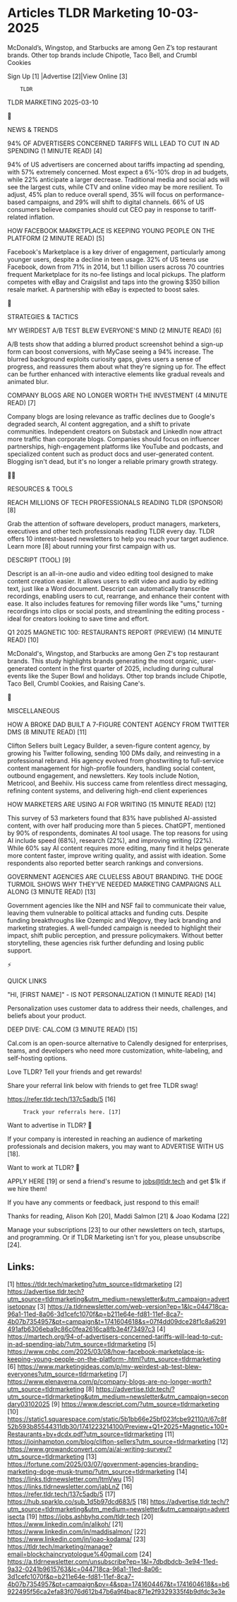 # Articles TLDR Marketing 10-03-2025

McDonald’s, Wingstop, and Starbucks are among Gen Z’s top
restaurant brands. Other top brands include Chipotle, Taco Bell, and
Crumbl
Cookies ‌ ‌ ‌ ‌ ‌ ‌ ‌ ‌ ‌ ‌ ‌ ‌ ‌ ‌ ‌ ‌ ‌ ‌ ‌ ‌ ‌ ‌ ‌ ‌ ‌ ‌  ‌ ‌ ‌ ‌ ‌ ‌ ‌ ‌ ‌ ‌ ‌ ‌ ‌ ‌ ‌ ‌ ‌ ‌ ‌ ‌ ‌ ‌ ‌ ‌ ‌ ‌ 


 Sign Up [1] |Advertise [2]|View Online [3] 

		TLDR 

TLDR MARKETING 2025-03-10

📱 

NEWS & TRENDS

 94% OF ADVERTISERS CONCERNED TARIFFS WILL LEAD TO CUT IN AD SPENDING
(1 MINUTE READ) [4] 

 94% of US advertisers are concerned about tariffs impacting ad
spending, with 57% extremely concerned. Most expect a 6%-10% drop in
ad budgets, while 22% anticipate a larger decrease. Traditional media
and social ads will see the largest cuts, while CTV and online video
may be more resilient. To adjust, 45% plan to reduce overall spend,
35% will focus on performance-based campaigns, and 29% will shift to
digital channels. 66% of US consumers believe companies should cut CEO
pay in response to tariff-related inflation. 

 HOW FACEBOOK MARKETPLACE IS KEEPING YOUNG PEOPLE ON THE PLATFORM (2
MINUTE READ) [5] 

 Facebook's Marketplace is a key driver of engagement, particularly
among younger users, despite a decline in teen usage. 32% of US teens
use Facebook, down from 71% in 2014, but 1.1 billion users across 70
countries frequent Marketplace for its no-fee listings and local
pickups. The platform competes with eBay and Craigslist and taps into
the growing $350 billion resale market. A partnership with eBay is
expected to boost sales. 

🚀 

STRATEGIES & TACTICS

 MY WEIRDEST A/B TEST BLEW EVERYONE'S MIND (2 MINUTE READ) [6] 

 A/B tests show that adding a blurred product screenshot behind a
sign-up form can boost conversions, with MyCase seeing a 94% increase.
The blurred background exploits curiosity gaps, gives users a sense of
progress, and reassures them about what they're signing up for. The
effect can be further enhanced with interactive elements like gradual
reveals and animated blur. 

 COMPANY BLOGS ARE NO LONGER WORTH THE INVESTMENT (4 MINUTE READ) [7] 

 Company blogs are losing relevance as traffic declines due to
Google's degraded search, AI content aggregation, and a shift to
private communities. Independent creators on Substack and LinkedIn now
attract more traffic than corporate blogs. Companies should focus on
influencer partnerships, high-engagement platforms like YouTube and
podcasts, and specialized content such as product docs and
user-generated content. Blogging isn't dead, but it's no longer a
reliable primary growth strategy. 

🧑‍💻 

RESOURCES & TOOLS

 REACH MILLIONS OF TECH PROFESSIONALS READING TLDR (SPONSOR) [8] 

 Grab the attention of software developers, product managers,
marketers, executives and other tech professionals reading TLDR every
day. TLDR offers 10 interest-based newsletters to help you reach your
target audience. Learn more [8] about running your first campaign with
us. 

 DESCRIPT (TOOL) [9] 

 Descript is an all-in-one audio and video editing tool designed to
make content creation easier. It allows users to edit video and audio
by editing text, just like a Word document. Descript can automatically
transcribe recordings, enabling users to cut, rearrange, and enhance
their content with ease. It also includes features for removing filler
words like "ums," turning recordings into clips or social posts, and
streamlining the editing process - ideal for creators looking to save
time and effort. 

 Q1 2025 MAGNETIC 100: RESTAURANTS REPORT (PREVIEW) (14 MINUTE READ)
[10] 

 McDonald's, Wingstop, and Starbucks are among Gen Z's top restaurant
brands. This study highlights brands generating the most organic,
user-generated content in the first quarter of 2025, including during
cultural events like the Super Bowl and holidays. Other top brands
include Chipotle, Taco Bell, Crumbl Cookies, and Raising Cane's. 

🎁 

MISCELLANEOUS

 HOW A BROKE DAD BUILT A 7-FIGURE CONTENT AGENCY FROM TWITTER DMS (8
MINUTE READ) [11] 

 Clifton Sellers built Legacy Builder, a seven-figure content agency,
by growing his Twitter following, sending 100 DMs daily, and
reinvesting in a professional rebrand. His agency evolved from
ghostwriting to full-service content management for high-profile
founders, handling social content, outbound engagement, and
newsletters. Key tools include Notion, Metricool, and Beehiiv. His
success came from relentless direct messaging, refining content
systems, and delivering high-end client experiences 

 HOW MARKETERS ARE USING AI FOR WRITING (15 MINUTE READ) [12] 

 This survey of 53 marketers found that 83% have published AI-assisted
content, with over half producing more than 5 pieces. ChatGPT,
mentioned by 90% of respondents, dominates AI tool usage. The top
reasons for using AI include speed (68%), research (22%), and
improving writing (22%). While 60% say AI content requires more
editing, many find it helps generate more content faster, improve
writing quality, and assist with ideation. Some respondents also
reported better search rankings and conversions. 

 GOVERNMENT AGENCIES ARE CLUELESS ABOUT BRANDING. THE DOGE TURMOIL
SHOWS WHY THEY'VE NEEDED MARKETING CAMPAIGNS ALL ALONG (3 MINUTE READ)
[13] 

 Government agencies like the NIH and NSF fail to communicate their
value, leaving them vulnerable to political attacks and funding cuts.
Despite funding breakthroughs like Ozempic and Wegovy, they lack
branding and marketing strategies. A well-funded campaign is needed to
highlight their impact, shift public perception, and pressure
policymakers. Without better storytelling, these agencies risk further
defunding and losing public support. 

⚡ 

QUICK LINKS

 "HI, [FIRST NAME]" - IS NOT PERSONALIZATION (1 MINUTE READ) [14] 

 Personalization uses customer data to address their needs,
challenges, and beliefs about your product. 

 DEEP DIVE: CAL.COM (3 MINUTE READ) [15] 

 Cal.com is an open-source alternative to Calendly designed for
enterprises, teams, and developers who need more customization,
white-labeling, and self-hosting options. 

Love TLDR? Tell your friends and get rewards!

 Share your referral link below with friends to get free TLDR swag! 

 https://refer.tldr.tech/137c5adb/5 [16] 

		 Track your referrals here. [17] 

Want to advertise in TLDR? 📰

 If your company is interested in reaching an audience of marketing
professionals and decision makers, you may want to ADVERTISE WITH US
[18]. 

Want to work at TLDR? 💼

 APPLY HERE [19] or send a friend's resume to jobs@tldr.tech and get
$1k if we hire them! 

 If you have any comments or feedback, just respond to this email! 

Thanks for reading, 
Alison Koh [20], Maddi Salmon [21] & Joao Kodama [22] 

 Manage your subscriptions [23] to our other newsletters on tech,
startups, and programming. Or if TLDR Marketing isn't for you, please
unsubscribe [24]. 

 

Links:
------
[1] https://tldr.tech/marketing?utm_source=tldrmarketing
[2] https://advertise.tldr.tech?utm_source=tldrmarketing&utm_medium=newsletter&utm_campaign=advertisetopnav
[3] https://a.tldrnewsletter.com/web-version?ep=1&lc=044718ca-96a1-11ed-8a06-3d1cefc1070f&p=b211e64e-fd81-11ef-8ca7-4b07b7354957&pt=campaign&t=1741604618&s=07f4dd09dce28f1c8a6291491afb6306eba9c86c0fea2616ca8fb3e4f73497c3
[4] https://martech.org/94-of-advertisers-concerned-tariffs-will-lead-to-cut-in-ad-spending-iab/?utm_source=tldrmarketing
[5] https://www.cnbc.com/2025/03/08/how-facebook-marketplace-is-keeping-young-people-on-the-platform-.html?utm_source=tldrmarketing
[6] https://www.marketingideas.com/p/my-weirdest-ab-test-blew-everyones?utm_source=tldrmarketing
[7] https://www.elenaverna.com/p/company-blogs-are-no-longer-worth?utm_source=tldrmarketing
[8] https://advertise.tldr.tech/?utm_source=tldrmarketing&utm_medium=newsletter&utm_campaign=secondary03102025
[9] https://www.descript.com/?utm_source=tldrmarketing
[10] https://static1.squarespace.com/static/5b1bb66e25bf023fcbe92110/t/67c8f52b593b85544311db30/1741223214100/Preview+Q1+2025+Magnetic+100+Restaurants+by+dcdx.pdf?utm_source=tldrmarketing
[11] https://joinhampton.com/blog/clifton-sellers?utm_source=tldrmarketing
[12] https://www.growandconvert.com/ai/ai-writing-survey/?utm_source=tldrmarketing
[13] https://fortune.com/2025/03/07/government-agencies-branding-marketing-doge-musk-trump/?utm_source=tldrmarketing
[14] https://links.tldrnewsletter.com/ltmVwu
[15] https://links.tldrnewsletter.com/jabLnZ
[16] https://refer.tldr.tech/137c5adb/5
[17] https://hub.sparklp.co/sub_1d5b97dcd683/5
[18] https://advertise.tldr.tech/?utm_source=tldrmarketing&utm_medium=newsletter&utm_campaign=advertisecta
[19] https://jobs.ashbyhq.com/tldr.tech
[20] https://www.linkedin.com/in/alikoh/
[21] https://www.linkedin.com/in/maddisalmon/
[22] https://www.linkedin.com/in/joao-kodama/
[23] https://tldr.tech/marketing/manage?email=blockchaincryptologue%40gmail.com
[24] https://a.tldrnewsletter.com/unsubscribe?ep=1&l=7dbdbdcb-3e94-11ed-9a32-0241b9615763&lc=044718ca-96a1-11ed-8a06-3d1cefc1070f&p=b211e64e-fd81-11ef-8ca7-4b07b7354957&pt=campaign&pv=4&spa=1741604467&t=1741604618&s=b6922495f56ca2efa83f076d612b47b6a9f4bac871e2f9329335f4b9dfdc3e3e
